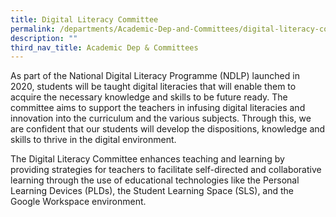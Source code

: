 ```yaml
---
title: Digital Literacy Committee
permalink: /departments/Academic-Dep-and-Committees/digital-literacy-committee/
description: ""
third_nav_title: Academic Dep & Committees
---
```



As part of the National Digital Literacy Programme (NDLP) launched in 2020, students will be taught digital literacies that will enable them to acquire the necessary knowledge and skills to be future ready. The committee aims to support the teachers in infusing digital literacies and innovation into the curriculum and the various subjects. Through this, we are confident that our students will develop the dispositions, knowledge and skills to thrive in the digital environment.

The Digital Literacy Committee enhances teaching and learning by providing strategies for teachers to facilitate self-directed and collaborative learning through the use of educational technologies like the Personal Learning Devices (PLDs), the Student Learning Space (SLS), and the Google Workspace environment.